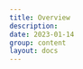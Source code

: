 ```yaml
---
title: Overview
description: 
date: 2023-01-14
group: content
layout: docs
---
```


<!-- TODO: expand -->